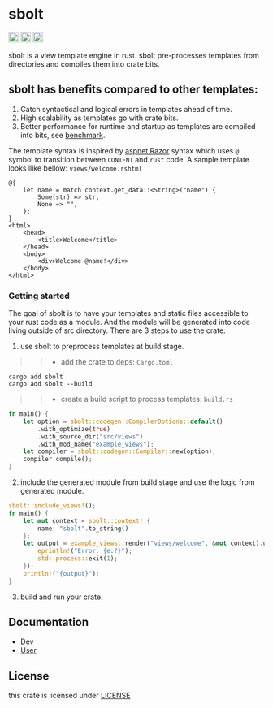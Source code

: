 # sbolt
[<img alt="github" src="https://img.shields.io/badge/github-guweix/sbolt-8da0cb?style=for-the-badge&labelColor=555555&logo=github" height="20">](https://github.com/gu-wei-x/sbolt)
[<img alt="crates.io" src="https://img.shields.io/crates/v/sbolt.svg?style=for-the-badge&color=fc8d62&logo=rust" height="20">](https://crates.io/crates/sbolt)
[<img alt="docs.rs" src="https://img.shields.io/badge/docs.rs-sbolt-66c2a5?style=for-the-badge&labelColor=555555&logo=docs.rs" height="20">](https://docs.rs/sbolt)
<!--[<img alt="build status" src="https://img.shields.io/github/actions/workflow/status/gu-wei-x/sbolt/ci.yml?branch=main&style=for-the-badge" height="20">](https://github.com/gu-wei-x/sbolt/actions?query=branch%3Amain)-->


sbolt is a view template engine in rust. sbolt pre-processes templates from directories and compiles them into crate bits. 

## sbolt has benefits compared to other templates:
1. Catch syntactical and logical errors in templates ahead of time.
2. High scalability as templates go with crate bits.
3. Better performance for runtime and startup as templates are compiled into bits, see [benchmark](./rust/benchmark).

The template syntax is inspired by [aspnet Razor](https://dotnet.microsoft.com/en-us/apps/aspnet) syntax which uses `@` symbol to transition between `CONTENT` and `rust` code. A sample template looks llike bellow: `views/welcome.rshtml`
```
@{
    let name = match context.get_data::<String>("name") {
        Some(str) => str,
        None => "",
    };
}
<html>
    <head>
        <title>Welcome</title>
    </head>
    <body>
        <div>Welcome @name!</div>
    </body>
</html>
```

### Getting started
The goal of sbolt is to have your templates and static files accessible to your rust code as a module. And the module will be generated into code living outside of src directory. There are 3 steps to use the crate:

1. use sbolt to preprocess templates at build stage.
>> * add the crate to deps: `Cargo.toml`
```shell
cargo add sbolt
cargo add sbolt --build
```
>> * create a build script to process templates: `build.rs`
```rust
fn main() {
    let option = sbolt::codegen::CompilerOptions::default()
        .with_optimize(true)
        .with_source_dir("src/views")
        .with_mod_name("example_views");
    let compiler = sbolt::codegen::Compiler::new(option);
    compiler.compile();
}
```
2. include the generated module from build stage and use the logic from generated module.
```rust
sbolt::include_views!();
fn main() {
    let mut context = sbolt::context! {
        name: "sbolt".to_string()
    };
    let output = example_views::render("views/welcome", &mut context).unwrap_or_else(|e| {
        eprintln!("Error: {e:?}");
        std::process::exit(1);
    });
    println!("{output}");
}
```
3. build and run your crate.


## Documentation
  * [Dev](./doc/dev/README.md)
  * [User](./doc/en/get_started.md)

## License

this crate is licensed under [LICENSE](./LICENSE)

